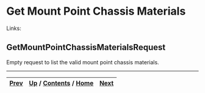 
# Get Mount Point Chassis Materials

Links:

## GetMountPointChassisMaterialsRequest

Empty request to list the valid mount point chassis materials.

* * *

[Prev](ch01s05s08s03.md) | [Up](ch01s05.md) / [Contents](index.md) / [Home](../../index.htm)|  [Next](ch01s05s09s02.md)  
---|---|---

